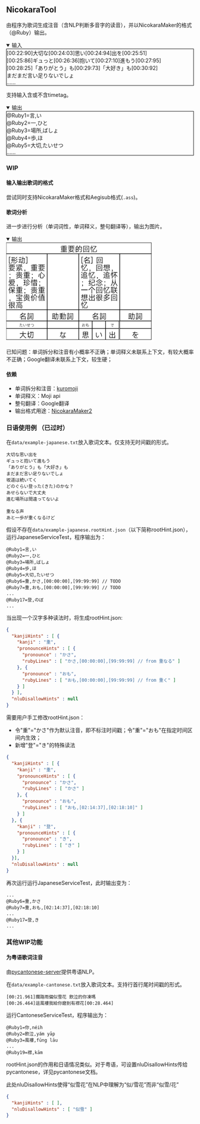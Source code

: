 ## NicokaraTool

由程序为歌词生成注音（含NLP判断多音字的读音），并以NicokaraMaker的格式（@Ruby）输出。

<details open>
    <summary>输入</summary>
    <div style="border: 1px solid black">
        [00:22:90]大切な[00:24:03]思い[00:24:94]出を[00:25:51]<br>
        [00:25:86]ギュっと[00:26:36]抱いて[00:27:10]進もう[00:27:95]<br>
        [00:28:25]「ありがとう」も[00:29:73]「大好き」も[00:30:92]<br>
        まだまだ言い足りないでしょ<br>
        ……<br>
    </div>
</details>

支持输入含或不含timetag。

<details open>
    <summary>输出</summary>
    <div style="border: 1px solid black">
        @Ruby1=言,い<br>
        @Ruby2=一,ひと<br>
        @Ruby3=場所,ばしょ<br>
        @Ruby4=歩,ほ<br>
        @Ruby5=大切,たいせつ<br>
        ……<br>
    </div>
</details>

### WIP

#### 输入输出歌词的格式

尝试同时支持NicokaraMaker格式和Aegisub格式(`.ass`)。

#### 歌词分析

进一步进行分析（单词词性，单词释义，整句翻译等），输出为图片。

<details open>
    <summary>输出</summary>
    <img src="./doc/1.png" alt="">
</details>

已知问题：单词拆分和注音有小概率不正确；单词释义未联系上下文，有较大概率不正确；Google翻译未联系上下文，较生硬；

#### 依赖

- 单词拆分和注音：[kuromoji](https://github.com/atilika/kuromoji)  
- 单词释义：Moji api  
- 整句翻译：Google翻译
- 输出格式用途：[NicokaraMaker2](https://shinta.coresv.com/old-logs/nicokaramaker2-jpn/)

### 日语使用例 （已过时）

在`data/example-japanese.txt`放入歌词文本。仅支持无时间戳的形式。

```
大切な思い出を
ギュっと抱いて進もう
「ありがとう」も「大好き」も
まだまだ言い足りないでしょ
坂道は続いてく
どのぐらい登った(きた)のかな？
あせらないで大丈夫
進む場所は間違ってないよ

重なる声
あと一歩が重くなるけど
```

假设不存在`data/example-japanese.rootHint.json`（以下简称rootHint.json），运行JapaneseServiceTest，程序输出为：

```
@Ruby1=言,い
@Ruby2=一,ひと
@Ruby3=場所,ばしょ
@Ruby4=歩,ほ
@Ruby5=大切,たいせつ
@Ruby6=重,かさ,[00:00:00],[99:99:99] // TODO
@Ruby7=重,おも,[00:00:00],[99:99:99] // TODO
...
@Ruby17=登,のぼ
...
```

当出现一个汉字多种读法时，将生成rootHint.json:

```json
{
  "kanjiHints" : [ {
    "kanji" : "重",
    "pronounceHints" : [ {
      "pronounce" : "かさ",
      "rubyLines" : [ "かさ,[00:00:00],[99:99:99] // from 重なる" ]
    }, {
      "pronounce" : "おも",
      "rubyLines" : [ "おも,[00:00:00],[99:99:99] // from 重く" ]
    } ]
  } ],
  "nluDisallowHints" : null
}
```

需要用户手工修改rootHint.json：

- 令"重"="かさ"作为默认注音，即不标注时间戳；令"重"="おも"在指定时间区间内生效；
- 新增"登"="き"的特殊读法

```json
{
  "kanjiHints" : [ {
    "kanji" : "重",
    "pronounceHints" : [ {
      "pronounce" : "かさ",
      "rubyLines" : [ "かさ" ]
    }, {
      "pronounce" : "おも",
      "rubyLines" : [ "おも,[02:14:37],[02:18:10]" ]
    } ]
  }, {
    "kanji" : "登",
    "pronounceHints" : [ {
      "pronounce" : "き",
      "rubyLines" : [ "き" ]
    } ]
  }],
  "nluDisallowHints" : null
}
```

再次运行运行JapaneseServiceTest，此时输出变为：

```
...
@Ruby6=重,かさ
@Ruby7=重,おも,[02:14:37],[02:18:10]
...
@Ruby17=登,き
...
```

### 其他WIP功能

#### 为粤语歌词注音

由[pycantonese-server](https://github.com/hundun000/pycantonese-server)提供粤语NLP。

在`data/example-cantonese.txt`放入歌词文本。支持行首行尾时间戳的形式。

```
[00:21.961]攔路雨偏似雪花 飲泣的你凍嗎
[00:26.464]這風褸我給你磨到有襟花[00:28.464]
```

运行CantoneseServiceTest，程序输出为：

```
@Ruby1=你,néih
@Ruby2=飲泣,yám yāp
@Ruby3=風褸,fūng lāu
...
@Ruby19=襟,kām
```

rootHint.json的作用和日语情况类似。对于粤语，可设置nluDisallowHints传给pycantonese，详见pycantonese文档。

此处nluDisallowHints使得“似雪花”在NLP中理解为“似/雪花”而非“似雪/花”

```json
{
  "kanjiHints" : [ ],
  "nluDisallowHints" : [ "似雪" ]
}
```